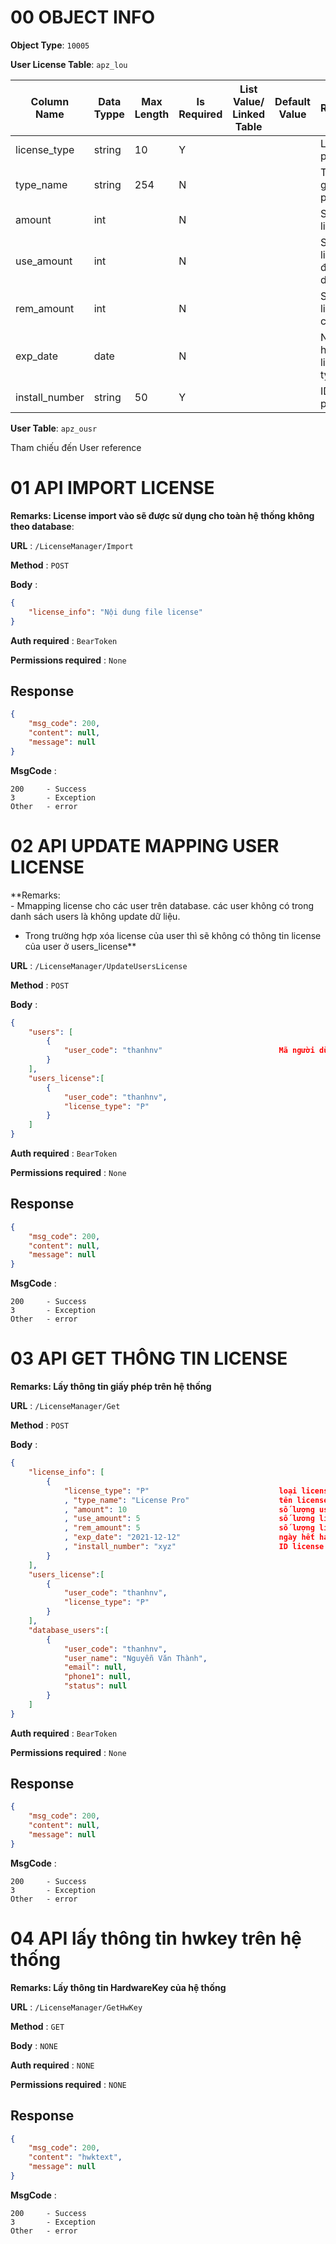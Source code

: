 # 00 OBJECT INFO
**Object Type**: `10005`

**User License Table**: `apz_lou`

| Column Name    | Data Typpe | Max Length | Is Required | List Value/ Linked Table | Default Value | Remarks                       |
|----------------|------------|------------|-------------|--------------------------|---------------|-------------------------------|
| license_type   | string     | 10         | Y           |                          |               | Loại giấy phép                |
| type_name      | string     | 254        | N           |                          |               | Tên loại giấy phép            |
| amount         | int        |            | N           |                          |               | Số lượng license              |
| use_amount     | int        |            | N           |                          |               | Số lượng license đã sử dụng   |
| rem_amount     | int        |            | N           |                          |               | Số lượng license còn lại      |
| exp_date       | date       |            | N           |                          |               | Ngày hệt hạn của license type |
| install_number | string     | 50         | Y           |                          |               | ID giấy phép                  |

**User Table**: `apz_ousr`

Tham chiếu đến User reference

# 01 API IMPORT LICENSE

**Remarks: License import vào sẽ được sử dụng cho toàn hệ thống không theo database**:

**URL** : `/LicenseManager/Import`

**Method** : `POST`

**Body** : 
```json
{
    "license_info": "Nội dung file license"
}
```

**Auth required** : `BearToken`

**Permissions required** : `None`

## Response

```json
{
    "msg_code": 200,
    "content": null,
    "message": null
}
```
**MsgCode** : 
```text
200     - Success
3       - Exception
Other   - error
```

# 02 API UPDATE MAPPING USER LICENSE

**Remarks: <br>- Mmapping license cho các user trên database. các user không có trong danh sách users là không update dữ liệu. <br>
- Trong trường hợp xóa license của user thì sẽ không có thông tin license của user ở users_license**

**URL** : `/LicenseManager/UpdateUsersLicense`

**Method** : `POST`

**Body** : 
```json
{
    "users": [
        {
            "user_code": "thanhnv"                          Mã người dùng trên hệ thống
        }
    ],
    "users_license":[
        {
            "user_code": "thanhnv",
            "license_type": "P"
        }
    ]
}
```

**Auth required** : `BearToken`

**Permissions required** : `None`

## Response

```json
{
    "msg_code": 200,
    "content": null,
    "message": null
}
```
**MsgCode** : 
```text
200     - Success
3       - Exception
Other   - error
```

# 03 API GET THÔNG TIN LICENSE

**Remarks: Lấy thông tin giấy phép trên hệ thống**

**URL** : `/LicenseManager/Get`

**Method** : `POST`

**Body** : 
```json
{
    "license_info": [
        {
            "license_type": "P"                             loại license
            , "type_name": "License Pro"                    tên license
            , "amount": 10                                  số lượng user của license
            , "use_amount": 5                               số lương license đã sử dụng
            , "rem_amount": 5                               số lượng license chưa sử dụng
            , "exp_date": "2021-12-12"                      ngày hết hạng của license
            , "install_number": "xyz"                       ID license file
        }
    ],
    "users_license":[
        {
            "user_code": "thanhnv",
            "license_type": "P"
        }
    ],
    "database_users":[
        {
            "user_code": "thanhnv",
            "user_name": "Nguyễn Văn Thành",
            "email": null,
            "phone1": null,
            "status": null
        }
    ]
}
```

**Auth required** : `BearToken`

**Permissions required** : `None`

## Response

```json
{
    "msg_code": 200,
    "content": null,
    "message": null
}
```
**MsgCode** : 
```text
200     - Success
3       - Exception
Other   - error
```

# 04 API lấy thông tin hwkey trên hệ thống

**Remarks: Lấy thông tin HardwareKey của hệ thống**

**URL** : `/LicenseManager/GetHwKey`

**Method** : `GET`

**Body** : `NONE`

**Auth required** : `NONE`

**Permissions required** : `NONE`

## Response

```json
{
    "msg_code": 200,
    "content": "hwktext",
    "message": null
}
```
**MsgCode** : 
```text
200     - Success
3       - Exception
Other   - error
```